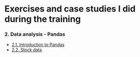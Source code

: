 # Exercises and case studies I did during the training

### 2. Data analysis - Pandas
- [2.1. Introduction to Pandas](https://github.com/krakowiakpawel9/data-science-bootcamp/blob/master/02_analiza_danych/01_pandas_intro.ipynb)
- [2.2. Stock data](https://github.com/krakowiakpawel9/data-science-bootcamp/blob/master/02_analiza_danych/02_dane_gieldowe.ipynb)
